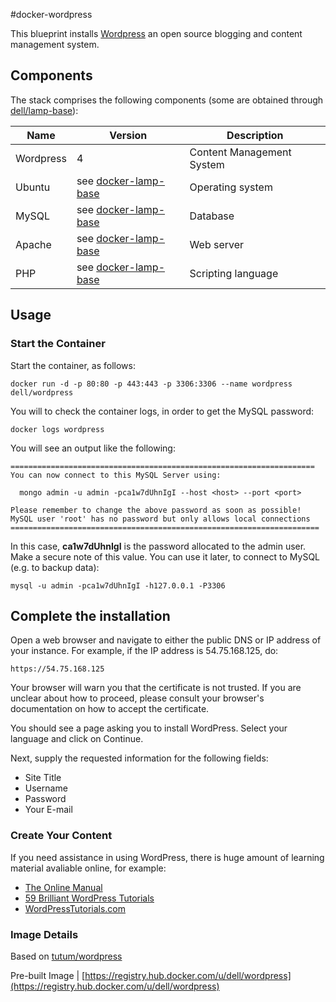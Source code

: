 #docker-wordpress

This blueprint installs [Wordpress](https://wordpress.org/) an open source blogging and content management system.

## Components
The stack comprises the following components (some are obtained through [dell/lamp-base](https://registry.hub.docker.com/u/dell/lamp)):

Name       | Version                 | Description
-----------|-------------------------|------------------------------
Wordpress  | 4                       | Content Management System
Ubuntu     | see [docker-lamp-base](https://github.com/dell-cloud-marketplace/docker-lamp-base)                  | Operating system
MySQL      | see [docker-lamp-base](https://github.com/dell-cloud-marketplace/docker-lamp-base) | Database
Apache     | see [docker-lamp-base](https://github.com/dell-cloud-marketplace/docker-lamp-base) | Web server
PHP        | see [docker-lamp-base](https://github.com/dell-cloud-marketplace/docker-lamp-base) | Scripting language

## Usage

### Start the Container
Start the container, as follows:


    docker run -d -p 80:80 -p 443:443 -p 3306:3306 --name wordpress dell/wordpress

You will to check the container logs, in order to get the MySQL password:

    docker logs wordpress

You will see an output like the following:

    ====================================================================
    You can now connect to this MySQL Server using:

      mongo admin -u admin -pca1w7dUhnIgI --host <host> --port <port>

    Please remember to change the above password as soon as possible!
    MySQL user 'root' has no password but only allows local connections
    =====================================================================

In this case, **ca1w7dUhnIgI** is the password allocated to the admin user. Make a secure note of this value. You can use it later, to connect to MySQL (e.g. to backup data):

    mysql -u admin -pca1w7dUhnIgI -h127.0.0.1 -P3306

## Complete the installation

Open a web browser and navigate to either the public DNS or IP address of your instance. For example, if the IP address is 54.75.168.125, do:

    https://54.75.168.125

Your browser will warn you that the certificate is not trusted. If you are unclear about how to proceed, please consult your browser's documentation on how to accept the certificate.

You should see a page asking you to install WordPress. Select your language and click on Continue.

Next, supply the requested information for the following fields:

* Site Title
* Username
* Password
* Your E-mail

### Create Your Content
If you need assistance in using WordPress, there is huge amount of learning material avaliable online, for example:

* [The Online Manual](https://codex.wordpress.org/Main_Page)
* [59 Brilliant WordPress Tutorials](http://www.creativebloq.com/web-design/wordpress-tutorials-designers-1012990)
* [WordPressTutorials.com](http://www.wordpresstutorials.com)


### Image Details

Based on  [tutum/wordpress](https://github.com/tutumcloud/tutum-docker-wordpress)

Pre-built Image   | [https://registry.hub.docker.com/u/dell/wordpress](https://registry.hub.docker.com/u/dell/wordpress)
